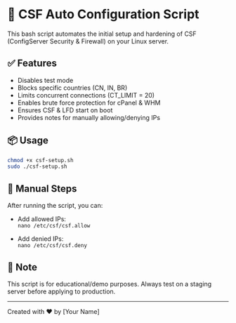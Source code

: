 # 🔐 CSF Auto Configuration Script

This bash script automates the initial setup and hardening of CSF (ConfigServer Security & Firewall) on your Linux server.

## ✅ Features

- Disables test mode
- Blocks specific countries (CN, IN, BR)
- Limits concurrent connections (CT_LIMIT = 20)
- Enables brute force protection for cPanel & WHM
- Ensures CSF & LFD start on boot
- Provides notes for manually allowing/denying IPs

## 📦 Usage

```bash
chmod +x csf-setup.sh
sudo ./csf-setup.sh
```

## 📁 Manual Steps

After running the script, you can:

- Add allowed IPs:  
  `nano /etc/csf/csf.allow`
  
- Add denied IPs:  
  `nano /etc/csf/csf.deny`

## 📝 Note

This script is for educational/demo purposes. Always test on a staging server before applying to production.

---

Created with ❤️ by [Your Name]
